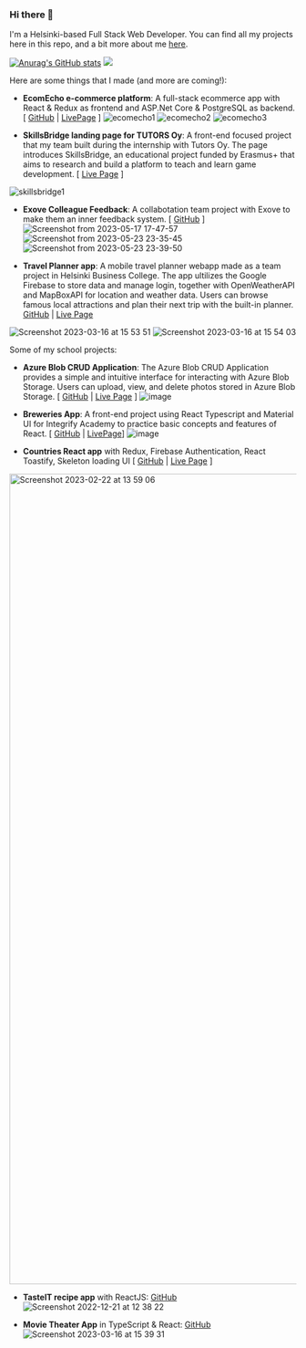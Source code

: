 ### Hi there 👋 

I'm a Helsinki-based Full Stack Web Developer. You can find all my projects here in this repo, and a bit more about me [here](https://haidanglevn.netlify.app/).  

[![Anurag's GitHub stats](https://github-readme-stats.vercel.app/api?username=haidanglevn)](https://github.com/anuraghazra/github-readme-stats)
![](https://komarev.com/ghpvc/?username=haidanglevn&color=green)

Here are some things that I made (and more are coming!):
- **EcomEcho e-commerce platform**: A full-stack ecommerce app with React & Redux as frontend and ASP.Net Core & PostgreSQL as backend.[ [GitHub](https://github.com/haidanglevn/fs16_Frontend-project) | [LivePage](https://ecomecho.netlify.app/) ]
![ecomecho1](https://github.com/haidanglevn/haidanglevn/assets/24937536/3f12077e-0ab8-4fa5-ad4a-fea2937b7583)
![ecomecho2](https://github.com/haidanglevn/haidanglevn/assets/24937536/bc4266ed-f30b-4cc3-ab2f-2af780d2e2cc)
![ecomecho3](https://github.com/haidanglevn/haidanglevn/assets/24937536/be21a375-2e6c-4bf1-939d-cce1cd2fe075)

- **SkillsBridge landing page for TUTORS Oy**: A front-end focused project that my team built during the internship with Tutors Oy. The page introduces SkillsBridge, an educational project funded by Erasmus+ that aims to research and build a platform to teach and learn game development. [ [Live Page](https://www.skillsbridge.eu/) ]
  
![skillsbridge1](https://github.com/haidanglevn/haidanglevn/assets/24937536/c6a229bb-b249-4249-9b9b-87c54e3a14e0)


- **Exove Colleague Feedback**: A collabotation team project with Exove to make them an inner feedback system. [ [GitHub](https://github.com/Colleague-Feedback-Team-1/colleague-feedback-frontend) ]
![Screenshot from 2023-05-17 17-47-57](https://github.com/haidanglevn/haidanglevn/assets/24937536/a1e32ae0-945b-4951-a4fb-1bbfed015d30)
![Screenshot from 2023-05-23 23-35-45](https://github.com/haidanglevn/haidanglevn/assets/24937536/83dc452b-e86c-4001-8b5b-ae5bd5eebe6e)
![Screenshot from 2023-05-23 23-39-50](https://github.com/haidanglevn/haidanglevn/assets/24937536/87d9f2b0-f3e0-4bc2-8dff-0b49f0443a31)

- **Travel Planner app**: A mobile travel planner webapp made as a team project in Helsinki Business College. The app ultilizes the Google Firebase to store data and manage login, together with OpenWeatherAPI and MapBoxAPI for location and weather data. Users can browse famous local attractions and plan their next trip with the built-in planner. [GitHub](https://github.com/haidanglevn/BCH_Team5_TravelPlanner) | [Live Page](https://delightful-sherbet-1b7473.netlify.app/)
  
![Screenshot 2023-03-16 at 15 53 51](https://user-images.githubusercontent.com/24937536/225639264-081581de-7408-4d77-825d-d7dc1ef19f5c.png)
![Screenshot 2023-03-16 at 15 54 03](https://user-images.githubusercontent.com/24937536/225639386-bc3a292f-b66c-4686-bf75-6f3ec2fa76f2.png)

Some of my school projects: 
- **Azure Blob CRUD Application**: The Azure Blob CRUD Application provides a simple and intuitive interface for interacting with Azure Blob Storage. Users can upload, view, and delete photos stored in Azure Blob Storage. [ [GitHub](https://github.com/haidanglevn/react-vite-azure-blob-crud) | [Live Page](https://azure-blob-crud.netlify.app/) ]
![image](https://github.com/haidanglevn/haidanglevn/assets/24937536/de46447e-b2e1-41c4-b2b3-4f47739b0985)


- **Breweries App**: A front-end project using React Typescript and Material UI for Integrify Academy to practice basic concepts and features of React. [ [GitHub](https://github.com/haidanglevn/fs16-React_BreweryApp) | [LivePage](https://haidanglevn-react-brewery.netlify.app/)]
![image](https://github.com/haidanglevn/haidanglevn/assets/24937536/063dacb1-c8ce-4418-8d57-319bde5244a4)

  
- **Countries React app** with Redux, Firebase Authentication, React Toastify, Skeleton loading UI [ [GitHub](https://github.com/haidanglevn/countries-react) | [Live Page](https://countries-react-haidanglevn.netlify.app) ]
<img width="1421" alt="Screenshot 2023-02-22 at 13 59 06" src="https://user-images.githubusercontent.com/24937536/220618031-78fbea4d-79a6-49af-97b6-255e2b4e31a3.png">

- **TasteIT recipe app** with ReactJS:  [GitHub](https://github.com/haidanglevn/react-tasteit)
![Screenshot 2022-12-21 at 12 38 22](https://user-images.githubusercontent.com/24937536/208885589-31227fbf-e7d9-4503-b189-a6a4884fc08c.png)

- **Movie Theater App** in TypeScript & React: [GitHub](https://github.com/haidanglevn/MovieTheaterApp-ts)
![Screenshot 2023-03-16 at 15 39 31](https://user-images.githubusercontent.com/24937536/225635151-7dcf347f-f2b0-47c2-8eb4-a5f59b590bd8.png)

<!--
**haidanglevn/haidanglevn** is a ✨ _special_ ✨ repository because its `README.md` (this file) appears on your GitHub profile.

Here are some ideas to get you started:

- 🔭 I’m currently working on ...
- 🌱 I’m currently learning ...
- 👯 I’m looking to collaborate on ...
- 🤔 I’m looking for help with ...
- 💬 Ask me about ...
- 📫 How to reach me: ...
- 😄 Pronouns: ...
- ⚡ Fun fact: ...
-->
